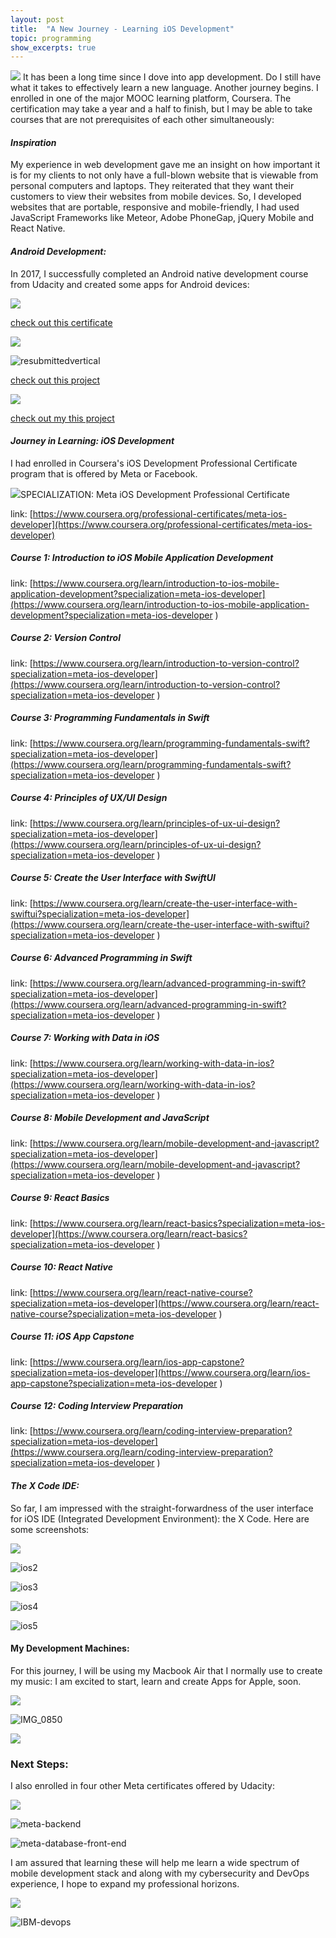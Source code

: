 ```yaml
---
layout: post
title:  "A New Journey - Learning iOS Development"
topic: programming
show_excerpts: true 
---
```


<img class="max-width-image image-left" src="/assets/images/iosdev/ios1.png"/> It has been a long time since I dove into app development. Do I still have what it takes to effectively learn a new language. Another journey begins. I enrolled in one of the major MOOC learning platform, Coursera. The certification may take a year and a half to finish, but I may be able to take courses that are not prerequisites of each other simultaneously:


  
#### *Inspiration*

My experience in web development gave me an insight on how important it is for my clients to not only have a full-blown website that is viewable from personal computers and laptops. They reiterated that they want their customers to view their websites from mobile devices. So, I developed websites that are portable, responsive and mobile-friendly, I had used JavaScript Frameworks like Meteor, Adobe PhoneGap, jQuery Mobile and React Native.

#### *Android Development:*

In 2017, I successfully completed an Android native development course from Udacity and created some apps for Android devices: 

![](/assets/images/iosdev/udacity_android_basics.png)

[check out this certificate](https://confirm.udacity.com/WDDGH7DN)

![](/assets/images/iosdev/androidstudtio.jpg)

![resubmittedvertical](/assets/images/iosdev/resubmittedvertical.png)

[check out this project](https://github.com/roylouisgarcia/ABNProject1Final)

![](/assets/images/iosdev/screenshot2.gif)

[check out my this project](https://github.com/roylouisgarcia/ABNProject3)

#### *Journey in Learning: iOS Development*

I had enrolled in Coursera's iOS Development Professional Certificate program that is offered by Meta or Facebook. 

![](/assets/images/iosdev/meta-overview.png)SPECIALIZATION: Meta iOS Development Professional Certificate

link: [https://www.coursera.org/professional-certificates/meta-ios-developer](https://www.coursera.org/professional-certificates/meta-ios-developer)


##### Course 1: Introduction to iOS Mobile Application Development

link: [https://www.coursera.org/learn/introduction-to-ios-mobile-application-development?specialization=meta-ios-developer](https://www.coursera.org/learn/introduction-to-ios-mobile-application-development?specialization=meta-ios-developer
)

##### Course 2: Version Control

link: [https://www.coursera.org/learn/introduction-to-version-control?specialization=meta-ios-developer](https://www.coursera.org/learn/introduction-to-version-control?specialization=meta-ios-developer
)

##### Course 3: Programming Fundamentals in Swift

link: [https://www.coursera.org/learn/programming-fundamentals-swift?specialization=meta-ios-developer](https://www.coursera.org/learn/programming-fundamentals-swift?specialization=meta-ios-developer
)

##### Course 4: Principles of UX/UI Design

link: [https://www.coursera.org/learn/principles-of-ux-ui-design?specialization=meta-ios-developer](https://www.coursera.org/learn/principles-of-ux-ui-design?specialization=meta-ios-developer
)

##### Course 5: Create the User Interface with SwiftUI

link: [https://www.coursera.org/learn/create-the-user-interface-with-swiftui?specialization=meta-ios-developer](https://www.coursera.org/learn/create-the-user-interface-with-swiftui?specialization=meta-ios-developer
)

##### Course 6: Advanced Programming in Swift

link: [https://www.coursera.org/learn/advanced-programming-in-swift?specialization=meta-ios-developer](https://www.coursera.org/learn/advanced-programming-in-swift?specialization=meta-ios-developer
)

##### Course 7: Working with Data in iOS

link: [https://www.coursera.org/learn/working-with-data-in-ios?specialization=meta-ios-developer](https://www.coursera.org/learn/working-with-data-in-ios?specialization=meta-ios-developer
)

##### Course 8: Mobile Development and JavaScript

link: [https://www.coursera.org/learn/mobile-development-and-javascript?specialization=meta-ios-developer](https://www.coursera.org/learn/mobile-development-and-javascript?specialization=meta-ios-developer
)

##### Course 9: React Basics

link: [https://www.coursera.org/learn/react-basics?specialization=meta-ios-developer](https://www.coursera.org/learn/react-basics?specialization=meta-ios-developer
)

##### Course 10: React Native

link: [https://www.coursera.org/learn/react-native-course?specialization=meta-ios-developer](https://www.coursera.org/learn/react-native-course?specialization=meta-ios-developer
)

##### Course 11: iOS App Capstone

link: [https://www.coursera.org/learn/ios-app-capstone?specialization=meta-ios-developer](https://www.coursera.org/learn/ios-app-capstone?specialization=meta-ios-developer
)

##### Course 12: Coding Interview Preparation

link: [https://www.coursera.org/learn/coding-interview-preparation?specialization=meta-ios-developer](https://www.coursera.org/learn/coding-interview-preparation?specialization=meta-ios-developer
)

#### *The X Code IDE:*

So far, I am impressed with the straight-forwardness of the user interface for iOS IDE (Integrated Development Environment): the X Code. Here are some screenshots:

 ![](/assets/images/iosdev/ios1.png)

![ios2](/assets/images/iosdev/ios2.png)

![ios3](/assets/images/iosdev/ios3.png)

![ios4](/assets/images/iosdev/ios4.png)

![ios5](/assets/images/iosdev/ios5.png)

#### My Development Machines: 

For this journey, I will be using my Macbook Air that I normally use to create my music: I am excited to start, learn and create Apps for Apple, soon.

![](/assets/images/iosdev/IMG_0849.jpg)

![IMG_0850](/assets/images/iosdev/IMG_0850.jpg)

![](/assets/images/iosdev/new.jpg)

###   Next Steps:

I also enrolled in four other Meta certificates offered by Udacity:

![](/assets/images/iosdev/meta-android-dev-prof-cert.png)

![meta-backend](/assets/images/iosdev/meta-backend.png)

![meta-database-front-end](/assets/images/iosdev/meta-database-front-end.png)

I am assured that learning these will help me learn a wide spectrum of mobile development stack and along with my cybersecurity and DevOps experience, I hope to expand my professional horizons.

![](/assets/images/iosdev/IBM-cybersec.png)

![IBM-devops](/assets/images/iosdev/IBM-devops.png)